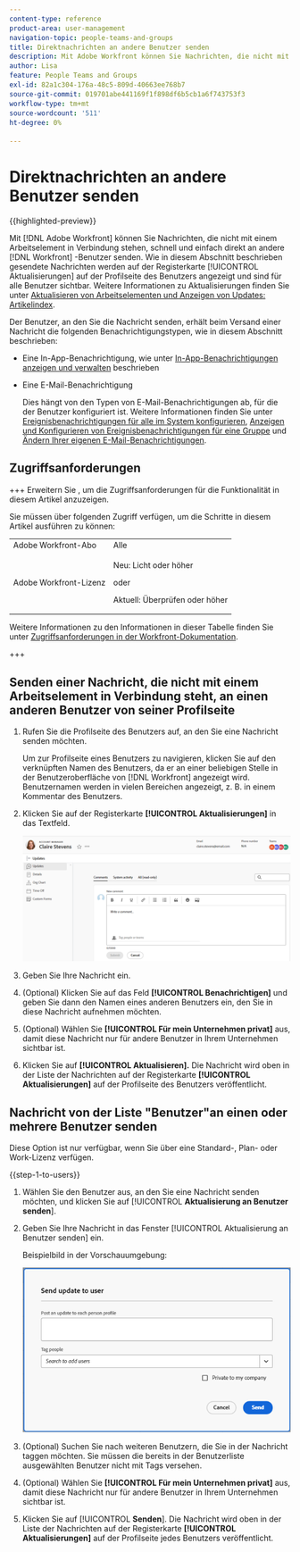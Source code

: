 ```yaml
---
content-type: reference
product-area: user-management
navigation-topic: people-teams-and-groups
title: Direktnachrichten an andere Benutzer senden
description: Mit Adobe Workfront können Sie Nachrichten, die nicht mit einem Arbeitselement in Verbindung stehen, schnell und einfach direkt an andere Workfront-Benutzer senden.
author: Lisa
feature: People Teams and Groups
exl-id: 82a1c304-176a-48c5-809d-40663ee768b7
source-git-commit: 019701abe441169f1f898df6b5cb1a6f743753f3
workflow-type: tm+mt
source-wordcount: '511'
ht-degree: 0%

---
```


# Direktnachrichten an andere Benutzer senden

{{highlighted-preview}}

Mit [!DNL Adobe Workfront] können Sie Nachrichten, die nicht mit einem Arbeitselement in Verbindung stehen, schnell und einfach direkt an andere [!DNL Workfront] -Benutzer senden. Wie in diesem Abschnitt beschrieben gesendete Nachrichten werden auf der Registerkarte [!UICONTROL Aktualisierungen] auf der Profilseite des Benutzers angezeigt und sind für alle Benutzer sichtbar. Weitere Informationen zu Aktualisierungen finden Sie unter [Aktualisieren von Arbeitselementen und Anzeigen von Updates: Artikelindex](../../workfront-basics/updating-work-items-and-viewing-updates/update-work-items-and-view-updates.md).

Der Benutzer, an den Sie die Nachricht senden, erhält beim Versand einer Nachricht die folgenden Benachrichtigungstypen, wie in diesem Abschnitt beschrieben:

* Eine In-App-Benachrichtigung, wie unter [In-App-Benachrichtigungen anzeigen und verwalten](../../workfront-basics/using-notifications/view-and-manage-in-app-notifications.md) beschrieben
* Eine E-Mail-Benachrichtigung

  Dies hängt von den Typen von E-Mail-Benachrichtigungen ab, für die der Benutzer konfiguriert ist. Weitere Informationen finden Sie unter [Ereignisbenachrichtigungen für alle im System konfigurieren](../../administration-and-setup/manage-workfront/emails/configure-event-notifications-for-everyone-in-the-system.md), [Anzeigen und Konfigurieren von Ereignisbenachrichtigungen für eine Gruppe](../../administration-and-setup/manage-groups/create-and-manage-groups/view-and-configure-event-notifications-group.md) und [Ändern Ihrer eigenen E-Mail-Benachrichtigungen](../../workfront-basics/using-notifications/activate-or-deactivate-your-own-event-notifications.md).

## Zugriffsanforderungen

+++ Erweitern Sie , um die Zugriffsanforderungen für die Funktionalität in diesem Artikel anzuzeigen.

Sie müssen über folgenden Zugriff verfügen, um die Schritte in diesem Artikel ausführen zu können:

<table style="table-layout:auto"> 
 <col> 
 <col> 
 <tbody> 
  <tr data-mc-conditions=""> 
   <td role="rowheader">Adobe Workfront-Abo</td> 
   <td>Alle</td> 
  </tr> 
  <tr> 
   <td role="rowheader">Adobe Workfront-Lizenz</td> 
   <td>
   <p>Neu: Licht oder höher</p>
   <p>oder</p>
   <p>Aktuell: Überprüfen oder höher</p>
   </td>
  </tr> 
 </tbody> 
</table>

Weitere Informationen zu den Informationen in dieser Tabelle finden Sie unter [Zugriffsanforderungen in der Workfront-Dokumentation](/help/quicksilver/administration-and-setup/add-users/access-levels-and-object-permissions/access-level-requirements-in-documentation.md).

+++

## Senden einer Nachricht, die nicht mit einem Arbeitselement in Verbindung steht, an einen anderen Benutzer von seiner Profilseite

1. Rufen Sie die Profilseite des Benutzers auf, an den Sie eine Nachricht senden möchten.

   Um zur Profilseite eines Benutzers zu navigieren, klicken Sie auf den verknüpften Namen des Benutzers, da er an einer beliebigen Stelle in der Benutzeroberfläche von [!DNL Workfront] angezeigt wird. Benutzernamen werden in vielen Bereichen angezeigt, z. B. in einem Kommentar des Benutzers.

1. Klicken Sie auf der Registerkarte **[!UICONTROL Aktualisierungen]** in das Textfeld.

   ![Nachrichtenbenutzer auf der Registerkarte [!UICONTROL Aktualisierungen]](assets/send-message-to-user-on-updates-tab.png)

1. Geben Sie Ihre Nachricht ein.
1. (Optional) Klicken Sie auf das Feld **[!UICONTROL Benachrichtigen]** und geben Sie dann den Namen eines anderen Benutzers ein, den Sie in diese Nachricht aufnehmen möchten.

1. (Optional) Wählen Sie **[!UICONTROL Für mein Unternehmen privat]** aus, damit diese Nachricht nur für andere Benutzer in Ihrem Unternehmen sichtbar ist.

1. Klicken Sie auf **[!UICONTROL Aktualisieren].**
Die Nachricht wird oben in der Liste der Nachrichten auf der Registerkarte **[!UICONTROL Aktualisierungen]** auf der Profilseite des Benutzers veröffentlicht.

## Nachricht von der Liste &quot;Benutzer&quot;an einen oder mehrere Benutzer senden

Diese Option ist nur verfügbar, wenn Sie über eine Standard-, Plan- oder Work-Lizenz verfügen.

{{step-1-to-users}}

1. Wählen Sie den Benutzer aus, an den Sie eine Nachricht senden möchten, und klicken Sie auf [!UICONTROL **Aktualisierung an Benutzer senden**].
1. Geben Sie Ihre Nachricht in das Fenster [!UICONTROL Aktualisierung an Benutzer senden] ein.

   <span class="preview">Beispielbild in der Vorschauumgebung:</span>

   <span class="preview">![Nachrichtenbenutzer im Fenster &quot;Update an Benutzer senden&quot;](assets/send-message-to-user-dialog-from-user-list.png)</span>

1. (Optional) Suchen Sie nach weiteren Benutzern, die Sie in der Nachricht taggen möchten. Sie müssen die bereits in der Benutzerliste ausgewählten Benutzer nicht mit Tags versehen.
1. (Optional) Wählen Sie **[!UICONTROL Für mein Unternehmen privat]** aus, damit diese Nachricht nur für andere Benutzer in Ihrem Unternehmen sichtbar ist.
1. Klicken Sie auf [!UICONTROL **Senden**].
Die Nachricht wird oben in der Liste der Nachrichten auf der Registerkarte **[!UICONTROL Aktualisierungen]** auf der Profilseite jedes Benutzers veröffentlicht.
